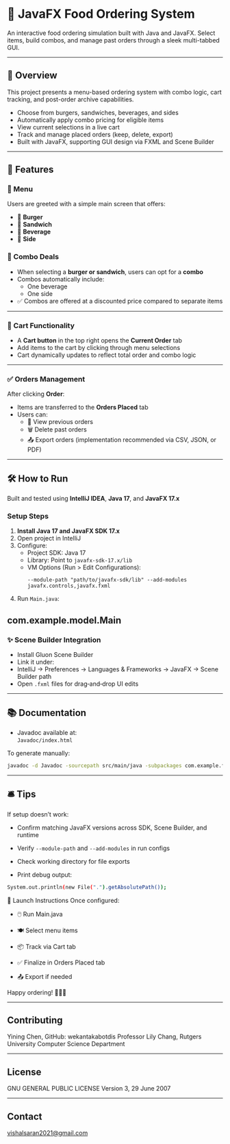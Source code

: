 # 🍔 JavaFX Food Ordering System

An interactive food ordering simulation built with Java and JavaFX. Select items, build combos, and manage past orders through a sleek multi-tabbed GUI.

---

## 📌 Overview

This project presents a menu-based ordering system with combo logic, cart tracking, and post-order archive capabilities.

- Choose from burgers, sandwiches, beverages, and sides
- Automatically apply combo pricing for eligible items
- View current selections in a live cart
- Track and manage placed orders (keep, delete, export)
- Built with JavaFX, supporting GUI design via FXML and Scene Builder

---

## 🧾 Features

### 🧪 Menu

Users are greeted with a simple main screen that offers:
- 🍔 **Burger**
- 🥪 **Sandwich**
- 🥤 **Beverage**
- 🍟 **Side**

### 🧃 Combo Deals

- When selecting a **burger or sandwich**, users can opt for a **combo**
- Combos automatically include:
  - One beverage
  - One side
- ✅ Combos are offered at a discounted price compared to separate items

---

### 🛒 Cart Functionality

- A **Cart button** in the top right opens the **Current Order** tab
- Add items to the cart by clicking through menu selections
- Cart dynamically updates to reflect total order and combo logic

---

### ✅ Orders Management

After clicking **Order**:
- Items are transferred to the **Orders Placed** tab
- Users can:
  - 🧾 View previous orders
  - 🗑️ Delete past orders
  - 📤 Export orders (implementation recommended via CSV, JSON, or PDF)


---

## 🛠️ How to Run

Built and tested using **IntelliJ IDEA**, **Java 17**, and **JavaFX 17.x**

### Setup Steps

1. **Install Java 17 and JavaFX SDK 17.x**
2. Open project in IntelliJ
3. Configure:
   - Project SDK: Java 17
   - Library: Point to `javafx-sdk-17.x/lib`
   - VM Options (Run > Edit Configurations):
     ```
     --module-path "path/to/javafx-sdk/lib" --add-modules javafx.controls,javafx.fxml
     ```
4. Run `Main.java`:

com.example.model.Main
---

### ✨ Scene Builder Integration

- Install Gluon Scene Builder
- Link it under:
- IntelliJ → Preferences → Languages & Frameworks → JavaFX → Scene Builder path
- Open `.fxml` files for drag‑and‑drop UI edits

---

## 📚 Documentation

- Javadoc available at:  
`Javadoc/index.html`

To generate manually:
```bash
javadoc -d Javadoc -sourcepath src/main/java -subpackages com.example.foodorder
```

---

## 🛎️ Tips
If setup doesn’t work:

- Confirm matching JavaFX versions across SDK, Scene Builder, and runtime

- Verify `--module-path` and `--add-modules` in run configs

- Check working directory for file exports

- Print debug output:

```bash
System.out.println(new File(".").getAbsolutePath());
```

🚀 Launch Instructions
Once configured:

- 🖱️ Run Main.java

- 🍽️ Select menu items

- 📦 Track via Cart tab

- ✅ Finalize in Orders Placed tab

- 📤 Export if needed

Happy ordering! 🍟🥤🥪

---

## Contributing
Yining Chen, GitHub: wekantakabotdis
Professor Lily Chang, Rutgers University Computer Science Department

---

## License
GNU GENERAL PUBLIC LICENSE
Version 3, 29 June 2007

---

## Contact
vishalsaran2021@gmail.com

